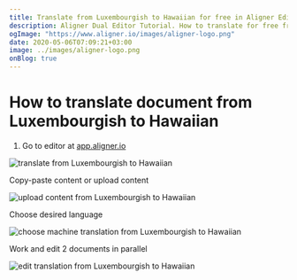 ```yaml
---
title: Translate from Luxembourgish to Hawaiian for free in Aligner Editor
description: Aligner Dual Editor Tutorial. How to translate for free from Luxembourgish to Hawaiian. Aligner is multilingual document management platform. 
ogImage: "https://www.aligner.io/images/aligner-logo.png"
date: 2020-05-06T07:09:21+03:00
image: ../images/aligner-logo.png
onBlog: true
---
```


# How to translate document from Luxembourgish to Hawaiian

1. Go to editor at [app.aligner.io](https://app.aligner.io "Aligner App web page")

![translate from Luxembourgish to Hawaiian](../aligner-blank-editor.png "translate from Luxembourgish to Hawaiian")

Copy-paste content or upload content

![upload content from Luxembourgish to Hawaiian](../aligner-uploaded-document.png "upload content from Luxembourgish to Hawaiian")

Choose desired language

![choose machine translation from Luxembourgish to Hawaiian](../aligner-language-dropdown.png "choose machine translation from Luxembourgish to Hawaiian")

Work and edit 2 documents in parallel

![edit translation from Luxembourgish to Hawaiian](../aligner-double-sitded-editor.png "edit translation from Luxembourgish to Hawaiian")

